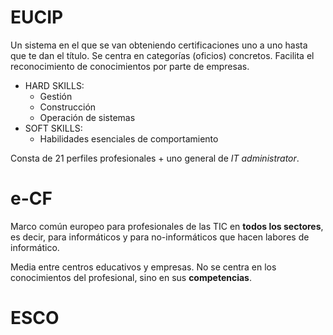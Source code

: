 
# EUCIP

Un sistema en el que se van obteniendo certificaciones uno a uno hasta que te dan el título. Se centra en categorías (oficios) concretos. Facilita el reconocimiento de conocimientos por parte de empresas.

- HARD SKILLS:
    - Gestión
    - Construcción
    - Operación de sistemas
- SOFT SKILLS:
    - Habilidades esenciales de comportamiento

Consta de 21 perfiles profesionales + uno general de *IT administrator*.

# e-CF

Marco común europeo para profesionales de las TIC en **todos los sectores**, es decir, para informáticos y para no-informáticos que hacen labores de informático.

Media entre centros educativos y empresas. No se centra en los conocimientos del profesional, sino en sus **competencias**.

# ESCO



